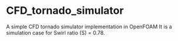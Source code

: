 # CFD_tornado_simulator
A simple CFD tornado simulator implementation in OpenFOAM
It is a simulation case for Swirl ratio (S) = 0.78.
